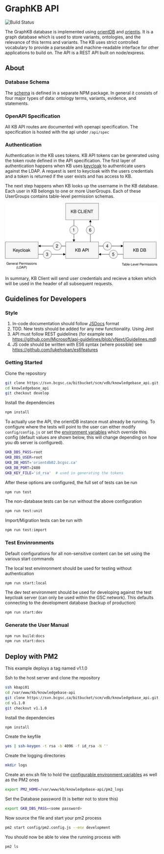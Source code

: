 # GraphKB API

![Build Status](https://www.bcgsc.ca/bamboo/plugins/servlet/wittified/build-status/KNOW-KNOW)

The GraphKB database is implemented using [orientDB](https://github.com/orientechnologies/orientdb) and [orientjs](https://github.com/orientechnologies/orientjs).
It is a graph database which is used to store variants, ontologies, and the relevance of this terms and variants. The KB uses strict controlled vocabulary to provide a parseable and machine-readable interface for other applications to build on. The API is a REST API built on node/express.

## About

### Database Schema

The [schema](http://npm.bcgsc.ca:8080/#/detail/@bcgsc-pori/graphkb-schema) is defined in a separate NPM package.
In general it consists of four major types of data: ontology terms, variants, evidence, and statements.

### OpenAPI Specification

All KB API routes are documented with openapi specification. The specification is hosted with the api under `/api/spec`

### Authentication

Authentication in the KB uses tokens. KB API tokens can be generated using the token route defined in the API specification.
The first layer of authentication happens when KB uses [keycloak](https://www.keycloak.org/) to authenticate users against the LDAP. A request is sent
to keycloak with the users credentials and a token is returned if the user exists and has access to KB.

The next step happens when KB looks up the username in the KB database. Each user in KB belongs to one or more UserGroups. Each of these UserGroups contains table-level permission schemas.

![KB Authentication Process](doc/authentication.svg)

In summary, KB Client will send user credentials and recieve a token which will be used in the header of all subsequent requests.

## Guidelines for Developers

### Style

1. In-code documentation should follow [JSDocs](http://usejsdoc.org) format
2. TDD. New tests should be added for any new functionality. Using Jest
3. API must follow REST guidelines (for example see https://github.com/Microsoft/api-guidelines/blob/vNext/Guidelines.md)
4. JS code should be written with ES6 syntax (where possible) see https://github.com/lukehoban/es6features

### Getting Started

Clone the repository

```bash
git clone https://svn.bcgsc.ca/bitbucket/scm/vdb/knowledgebase_api.git
cd knowledgebase_api
git checkout develop
```

Install the dependencies

```bash
npm install
```

To actually use the API, the orientDB instance must already be running. To configure where the tests will point to the user can either modify `config/config.js` or set the [environment variables](env.md) which override this config (default values are shown below, this will change depending on how you db server is configured).

```bash
GKB_DBS_PASS=root
GKB_DBS_USER=root
GKB_DB_HOST='orientdb02.bcgsc.ca'
GKB_DB_PORT=2480
GKB_KEY_FILE='id_rsa'  # used in generating the tokens
```

After these options are configured, the full set of tests can be run

```bash
npm run test
```

The non-database tests can be run without the above configuration

```bash
npm run test:unit
```

Import/Migration tests can be run with

```bash
npm run test:import
```

### Test Envinronments

Default configurations for all non-sensitive content can be set using the various start commands

The local test envinronment should be used for testing without authentication

```bash
npm run start:local
```

The dev test environment should be used for developing against the test keycloak server (can only be used within the GSC network).
This defaults connecting to the development database (backup of production)

```bash
npm run start:dev
```

### Generate the User Manual

```bash
npm run build:docs
npm run start:docs
```

## Deploy with PM2

This example deploys a tag named v1.1.0

Ssh to the host server and clone the repository

```bash
ssh kbapi01
cd /var/www/kb/knowledgebase-api
git clone https://svn.bcgsc.ca/bitbucket/scm/vdb/knowledgebase_api.git v1.1.0
cd v1.1.0
git checkout v1.1.0
```

Install the dependencies

```bash
npm install
```

Create the keyfile

```bash
yes | ssh-keygen -t rsa -b 4096 -f id_rsa -N ''
```

Create the logging directories

```bash
mkdir logs
```

Create an env.sh file to hold the [configurable environment variables](doc/env.md) as well as the PM2 ones

```bash
export PM2_HOME=/var/www/kb/knowledgebase-api/pm2_logs
```

Set the Database password (It is better not to store this)

```bash
export GKB_DBS_PASS=<some password>
```

Now source the file and start your pm2 process

```bash
pm2 start config/pm2.config.js --env development
```

You should now be able to view the running process with

```bash
pm2 ls
```
